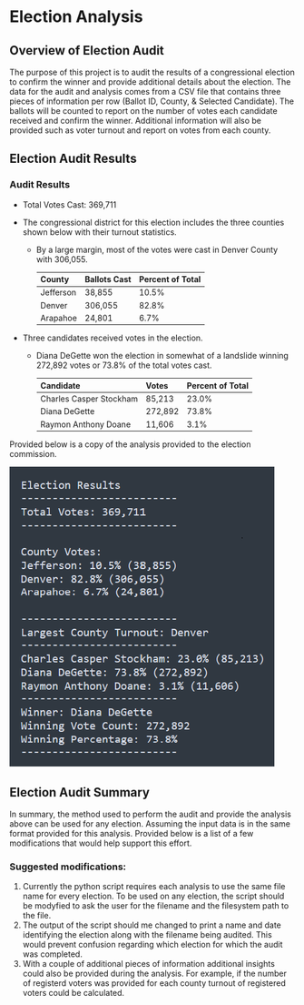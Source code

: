 # Election Analysis

## Overview of Election Audit
The purpose of this project is to audit the results of a congressional election to confirm the winner and provide additional details about the election. The data for the audit and analysis comes from a CSV file that contains three pieces of information per row (Ballot ID, County, & Selected Candidate). The ballots will be counted to report on the number of votes each candidate received and confirm the winner. Additional information will also be provided such as voter turnout and report on votes from each county.

## Election Audit Results

### Audit Results

* Total Votes Cast: 369,711

* The congressional district for this election includes the three counties shown below with their turnout statistics. 
  * By a large margin, most of the votes were cast in Denver County with 306,055.

	| County    | Ballots Cast | Percent of Total |
	| --------- | ------------ | ---------------- |
	| Jefferson | 38,855       | 10.5%            |
	| Denver    | 306,055      | 82.8%            |
	| Arapahoe  | 24,801       | 6.7%             |

* Three candidates received votes in the election.
  * Diana DeGette won the election in somewhat of a landslide winning 272,892 votes or 73.8% of the total votes cast.

	| Candidate               | Votes        | Percent of Total |
	| ----------------------- | ------------ | ---------------- |
	| Charles Casper Stockham | 85,213       | 23.0%            |
	| Diana DeGette           | 272,892      | 73.8%            |
	| Raymon Anthony Doane    | 11,606       | 3.1%             |

Provided below is a copy of the analysis provided to the election commission.

![Election Audit Results](/Resources/Election_Analysis.png)


## Election Audit Summary

In summary, the method used to perform the audit and provide the analysis above can be used for any election. Assuming the input data is in the same format provided for this analysis. Provided below is a list of a few modifications that would help support this effort.

### Suggested modifications:
1. Currently the python script requires each analysis to use the same file name for every election. To be used on any election, the script should be modyfied to ask the user for the filename and the filesystem path to the file.
2. The output of the script should me changed to print a name and date identifying the election along with the filename being audited. This would prevent confusion regarding which election for which the audit was completed.
3. With a couple of additional pieces of information additional insights could also be provided during the analysis. For example, if the number of registerd voters was provided for each county turnout of registered voters could be calculated.







